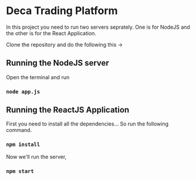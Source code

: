 # Deca Trading Platform

In this project you need to run two servers seprately.
One is for NodeJS and the other is for the React Application.

Clone the repository and do the following this -> 

## Running the NodeJS server

Open the terminal and run 

### `node app.js`

## Running the ReactJS Application
First you need to install all the dependencies...
So run the following command.
### `npm install`

Now we'll run the server,
### `npm start`